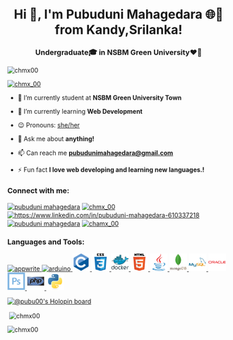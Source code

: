 <h1 align="center">Hi 👋, I'm Pubuduni Mahagedara 🌐📌 from Kandy,Srilanka!</h1>
<h3 align="center">Undergraduate🎓 in NSBM Green University❤🍃</h3>

<p align="left"> <img src="https://komarev.com/ghpvc/?username=chmx00&label=Profile%20views&color=0e75b6&style=flat" alt="chmx00" /> </p>

<p align="left"> <a href="https://twitter.com/chmx_00" target="blank"><img src="https://img.shields.io/twitter/follow/chmx_00?logo=twitter&style=for-the-badge" alt="chmx_00" /></a> </p>

- 🔭 I’m currently student at **NSBM Green University Town**

- 🌱 I’m currently learning **Web Development**

- 😉 Pronouns: [she/her](she/her)

- 💬 Ask me about **anything!**

- 📫 Can reach me **pubudunimahagedara@gmail.com**

- ⚡ Fun fact **I love web developing and learning new languages.!**

<h3 align="left">Connect with me:</h3>
<p align="left">
<a href="https://dev.to/pubuduni mahagedara" target="blank"><img align="center" src="https://raw.githubusercontent.com/rahuldkjain/github-profile-readme-generator/master/src/images/icons/Social/devto.svg" alt="pubuduni mahagedara" height="30" width="40" /></a>
<a href="https://twitter.com/chmx_00" target="blank"><img align="center" src="https://raw.githubusercontent.com/rahuldkjain/github-profile-readme-generator/master/src/images/icons/Social/twitter.svg" alt="chmx_00" height="30" width="40" /></a>
<a href="https://linkedin.com/in/https://www.linkedin.com/in/pubuduni-mahagedara-610337218" target="blank"><img align="center" src="https://raw.githubusercontent.com/rahuldkjain/github-profile-readme-generator/master/src/images/icons/Social/linked-in-alt.svg" alt="https://www.linkedin.com/in/pubuduni-mahagedara-610337218" height="30" width="40" /></a>
<a href="https://fb.com/pubuduni mahagedara" target="blank"><img align="center" src="https://raw.githubusercontent.com/rahuldkjain/github-profile-readme-generator/master/src/images/icons/Social/facebook.svg" alt="pubuduni mahagedara" height="30" width="40" /></a>
<a href="https://instagram.com/chamx_00" target="blank"><img align="center" src="https://raw.githubusercontent.com/rahuldkjain/github-profile-readme-generator/master/src/images/icons/Social/instagram.svg" alt="chamx_00" height="30" width="40" /></a>
</p>

<h3 align="left">Languages and Tools:</h3>
<p align="left"> <a href="https://appwrite.io" target="_blank" rel="noreferrer"> <img src="https://www.vectorlogo.zone/logos/appwriteio/appwriteio-icon.svg" alt="appwrite" width="40" height="40"/> </a> <a href="https://www.arduino.cc/" target="_blank" rel="noreferrer"> <img src="https://cdn.worldvectorlogo.com/logos/arduino-1.svg" alt="arduino" width="40" height="40"/> </a> <a href="https://www.cprogramming.com/" target="_blank" rel="noreferrer"> <img src="https://raw.githubusercontent.com/devicons/devicon/master/icons/c/c-original.svg" alt="c" width="40" height="40"/> </a> <a href="https://www.w3schools.com/css/" target="_blank" rel="noreferrer"> <img src="https://raw.githubusercontent.com/devicons/devicon/master/icons/css3/css3-original-wordmark.svg" alt="css3" width="40" height="40"/> </a> <a href="https://www.docker.com/" target="_blank" rel="noreferrer"> <img src="https://raw.githubusercontent.com/devicons/devicon/master/icons/docker/docker-original-wordmark.svg" alt="docker" width="40" height="40"/> </a> <a href="https://www.w3.org/html/" target="_blank" rel="noreferrer"> <img src="https://raw.githubusercontent.com/devicons/devicon/master/icons/html5/html5-original-wordmark.svg" alt="html5" width="40" height="40"/> </a> <a href="https://www.java.com" target="_blank" rel="noreferrer"> <img src="https://raw.githubusercontent.com/devicons/devicon/master/icons/java/java-original.svg" alt="java" width="40" height="40"/> </a> <a href="https://www.mongodb.com/" target="_blank" rel="noreferrer"> <img src="https://raw.githubusercontent.com/devicons/devicon/master/icons/mongodb/mongodb-original-wordmark.svg" alt="mongodb" width="40" height="40"/> </a> <a href="https://www.mysql.com/" target="_blank" rel="noreferrer"> <img src="https://raw.githubusercontent.com/devicons/devicon/master/icons/mysql/mysql-original-wordmark.svg" alt="mysql" width="40" height="40"/> </a> <a href="https://www.oracle.com/" target="_blank" rel="noreferrer"> <img src="https://raw.githubusercontent.com/devicons/devicon/master/icons/oracle/oracle-original.svg" alt="oracle" width="40" height="40"/> </a> <a href="https://www.photoshop.com/en" target="_blank" rel="noreferrer"> <img src="https://raw.githubusercontent.com/devicons/devicon/master/icons/photoshop/photoshop-line.svg" alt="photoshop" width="40" height="40"/> </a> <a href="https://www.php.net" target="_blank" rel="noreferrer"> <img src="https://raw.githubusercontent.com/devicons/devicon/master/icons/php/php-original.svg" alt="php" width="40" height="40"/> </a> <a href="https://www.python.org" target="_blank" rel="noreferrer"> <img src="https://raw.githubusercontent.com/devicons/devicon/master/icons/python/python-original.svg" alt="python" width="40" height="40"/> </a> </p>

[![@pubu00's Holopin board](https://holopin.me/pubu00)](https://holopin.io/@pubu00)

<p>&nbsp;<img align="center" src="https://github-readme-stats.vercel.app/api?username=chmx00&show_icons=true&locale=en" alt="chmx00" /></p>

<p><img align="left" src="https://github-readme-streak-stats.herokuapp.com/?user=chmx00&" alt="chmx00" /></p>
